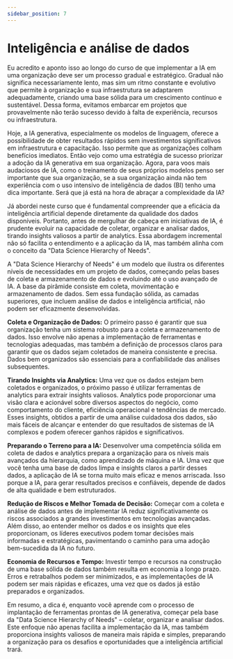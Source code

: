 ```yaml
---
sidebar_position: 7
---
```

# Inteligência e análise de dados
Eu acredito e aponto isso ao longo do curso de que implementar a IA em uma organização deve ser um processo gradual e estratégico. Gradual não significa necessariamente lento, mas sim um ritmo constante e evolutivo que permite à organização e sua infraestrutura se adaptarem adequadamente, criando uma base sólida para um crescimento contínuo e sustentável. Dessa forma, evitamos embarcar em projetos que provavelmente não terão sucesso devido à falta de experiência, recursos ou infraestrutura.

Hoje, a IA generativa, especialmente os modelos de linguagem, oferece a possibilidade de obter resultados rápidos sem investimentos significativos em infraestrutura e capacitação. Isso permite que as organizações colham benefícios imediatos. Então vejo como uma estratégia de sucesso priorizar a adoção da IA generativa em sua organização. Agora, para voos mais audaciosos de IA, como o treinamento de seus próprios modelos penso ser importante que sua organização, se a sua organização ainda não tem experiência com o uso intensivo de inteligência de dados (BI) tenho uma dica importante. Será que já está na hora de abraçar a complexidade da IA?

Já abordei neste curso que é fundamental compreender que a eficácia da inteligência artificial depende diretamente da qualidade dos dados disponíveis. Portanto, antes de mergulhar de cabeça em iniciativas de IA, é prudente evoluir na capacidade de coletar, organizar e analisar dados, tirando insights valiosos a partir de analytics. Essa abordagem incremental não só facilita o entendimento e a aplicação da IA, mas também alinha com o conceito da "Data Science Hierarchy of Needs".

A "Data Science Hierarchy of Needs" é um modelo que ilustra os diferentes níveis de necessidades em um projeto de dados, começando pelas bases de coleta e armazenamento de dados e evoluindo até o uso avançado de IA. A base da pirâmide consiste em coleta, movimentação e armazenamento de dados. Sem essa fundação sólida, as camadas superiores, que incluem análise de dados e inteligência artificial, não podem ser eficazmente desenvolvidas.

**Coleta e Organização de Dados:** O primeiro passo é garantir que sua organização tenha um sistema robusto para a coleta e armazenamento de dados. Isso envolve não apenas a implementação de ferramentas e tecnologias adequadas, mas também a definição de processos claros para garantir que os dados sejam coletados de maneira consistente e precisa. Dados bem organizados são essenciais para a confiabilidade das análises subsequentes.

**Tirando Insights via Analytics:** Uma vez que os dados estejam bem coletados e organizados, o próximo passo é utilizar ferramentas de analytics para extrair insights valiosos. Analytics pode proporcionar uma visão clara e acionável sobre diversos aspectos do negócio, como comportamento do cliente, eficiência operacional e tendências de mercado. Esses insights, obtidos a partir de uma análise cuidadosa dos dados, são mais fáceis de alcançar e entender do que resultados de sistemas de IA complexos e podem oferecer ganhos rápidos e significativos.

**Preparando o Terreno para a IA:** Desenvolver uma competência sólida em coleta de dados e analytics prepara a organização para os níveis mais avançados da hierarquia, como aprendizado de máquina e IA. Uma vez que você tenha uma base de dados limpa e insights claros a partir desses dados, a aplicação de IA se torna muito mais eficaz e menos arriscada. Isso porque a IA, para gerar resultados precisos e confiáveis, depende de dados de alta qualidade e bem estruturados.

**Redução de Riscos e Melhor Tomada de Decisão:** Começar com a coleta e análise de dados antes de implementar IA reduz significativamente os riscos associados a grandes investimentos em tecnologias avançadas. Além disso, ao entender melhor os dados e os insights que eles proporcionam, os líderes executivos podem tomar decisões mais informadas e estratégicas, pavimentando o caminho para uma adoção bem-sucedida da IA no futuro.

**Economia de Recursos e Tempo:** Investir tempo e recursos na construção de uma base sólida de dados também resulta em economia a longo prazo. Erros e retrabalhos podem ser minimizados, e as implementações de IA podem ser mais rápidas e eficazes, uma vez que os dados já estão preparados e organizados.

Em resumo, a dica é, enquanto você aprende com o processo de implantação de ferramentas prontas de IA generativa, começar pela base da "Data Science Hierarchy of Needs" – coletar, organizar e analisar dados. Este enfoque não apenas facilita a implementação da IA, mas também proporciona insights valiosos de maneira mais rápida e simples, preparando a organização para os desafios e oportunidades que a inteligência artificial trará.